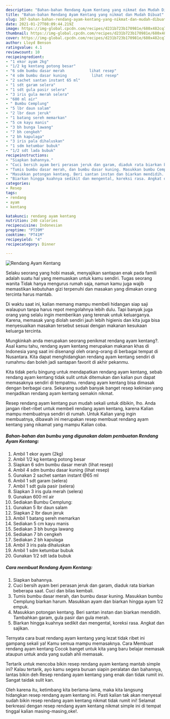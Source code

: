 ```yaml
---
description: "Bahan-bahan Rendang Ayam Kentang yang nikmat dan Mudah Dibuat"
title: "Bahan-bahan Rendang Ayam Kentang yang nikmat dan Mudah Dibuat"
slug: 307-bahan-bahan-rendang-ayam-kentang-yang-nikmat-dan-mudah-dibuat
date: 2021-01-27T08:09:44.219Z
image: https://img-global.cpcdn.com/recipes/d231b723b170981e/680x482cq70/rendang-ayam-kentang-foto-resep-utama.jpg
thumbnail: https://img-global.cpcdn.com/recipes/d231b723b170981e/680x482cq70/rendang-ayam-kentang-foto-resep-utama.jpg
cover: https://img-global.cpcdn.com/recipes/d231b723b170981e/680x482cq70/rendang-ayam-kentang-foto-resep-utama.jpg
author: Lloyd Benson
ratingvalue: 4.1
reviewcount: 10
recipeingredient:
- "1 ekor ayam 2kg"
- "1/2 kg kentang potong besar"
- "6 sdm bumbu dasar merah           lihat resep"
- "4 sdm bumbu dasar kuning           lihat resep"
- "2 sachet santan instant 65 ml"
- "1 sdt garam selera"
- "1 sdt gula pasir selera"
- "3 iris gula merah selera"
- "600 ml air"
- " Bumbu Cemplung"
- "5 lbr daun salam"
- "2 lbr daun jeruk"
- "1 batang sereh memarkan"
- "5 cm kayu manis"
- "3 bh bunga lawang"
- "7 bh cengkeh"
- "2 bh kapulaga"
- "3 iris pala dihaluskan"
- "1 sdm ketumbar bubuk"
- "1/2 sdt lada bubuk"
recipeinstructions:
- "Siapkan bahannya."
- "Cuci bersih ayam beri perasan jeruk dan garam, diaduk rata biarkan beberapa saat. Cuci dan bilas kembali."
- "Tumis bumbu dasar merah, dan bumbu dasar kuning. Masukkan bumbu Cemplung biarkan harum. Masukkan ayam dan biarkan hingga ayam 1/2 empuk."
- "Masukkan potongan kentang. Beri santan instan dan biarkan mendidih. Tambahkan garam, gula pasir dan gula merah."
- "Biarkan hingga kuahnya sedikit dan mengental, koreksi rasa. Angkat dan sajikan."
categories:
- Resep
tags:
- rendang
- ayam
- kentang

katakunci: rendang ayam kentang 
nutrition: 240 calories
recipecuisine: Indonesian
preptime: "PT39M"
cooktime: "PT41M"
recipeyield: "4"
recipecategory: Dinner

---
```



![Rendang Ayam Kentang](https://img-global.cpcdn.com/recipes/d231b723b170981e/680x482cq70/rendang-ayam-kentang-foto-resep-utama.jpg)

Selaku seorang yang hobi masak, menyajikan santapan enak pada famili adalah suatu hal yang memuaskan untuk kamu sendiri. Tugas seorang  wanita Tidak hanya mengurus rumah saja, namun kamu juga wajib memastikan kebutuhan gizi terpenuhi dan masakan yang dimakan orang tercinta harus mantab.

Di waktu  saat ini, kalian memang mampu membeli hidangan siap saji walaupun tanpa harus repot mengolahnya lebih dulu. Tapi banyak juga orang yang selalu ingin memberikan yang terenak untuk keluarganya. Karena, memasak yang diolah sendiri jauh lebih higienis dan kita juga bisa menyesuaikan masakan tersebut sesuai dengan makanan kesukaan keluarga tercinta. 



Mungkinkah anda merupakan seorang penikmat rendang ayam kentang?. Asal kamu tahu, rendang ayam kentang merupakan makanan khas di Indonesia yang saat ini disenangi oleh orang-orang di berbagai tempat di Nusantara. Kita dapat menghidangkan rendang ayam kentang sendiri di rumahmu dan boleh jadi santapan favorit di akhir pekanmu.

Kita tidak perlu bingung untuk mendapatkan rendang ayam kentang, sebab rendang ayam kentang tidak sulit untuk ditemukan dan kalian pun dapat memasaknya sendiri di tempatmu. rendang ayam kentang bisa dimasak dengan berbagai cara. Sekarang sudah banyak banget resep kekinian yang menjadikan rendang ayam kentang semakin nikmat.

Resep rendang ayam kentang pun mudah sekali untuk dibikin, lho. Anda jangan ribet-ribet untuk membeli rendang ayam kentang, karena Kalian mampu membuatnya sendiri di rumah. Untuk Kalian yang ingin membuatnya, dibawah ini merupakan resep membuat rendang ayam kentang yang nikamat yang mampu Kalian coba.

<!--inarticleads1-->

##### Bahan-bahan dan bumbu yang digunakan dalam pembuatan Rendang Ayam Kentang:

1. Ambil 1 ekor ayam (2kg)
1. Ambil 1/2 kg kentang potong besar
1. Siapkan 6 sdm bumbu dasar merah           (lihat resep)
1. Ambil 4 sdm bumbu dasar kuning           (lihat resep)
1. Gunakan 2 sachet santan instant @65 ml
1. Ambil 1 sdt garam (selera)
1. Ambil 1 sdt gula pasir (selera)
1. Siapkan 3 iris gula merah (selera)
1. Gunakan 600 ml air
1. Sediakan  Bumbu Cemplung:
1. Gunakan 5 lbr daun salam
1. Siapkan 2 lbr daun jeruk
1. Ambil 1 batang sereh memarkan
1. Sediakan 5 cm kayu manis
1. Sediakan 3 bh bunga lawang
1. Sediakan 7 bh cengkeh
1. Sediakan 2 bh kapulaga
1. Ambil 3 iris pala dihaluskan
1. Ambil 1 sdm ketumbar bubuk
1. Gunakan 1/2 sdt lada bubuk




<!--inarticleads2-->

##### Cara membuat Rendang Ayam Kentang:

1. Siapkan bahannya.
1. Cuci bersih ayam beri perasan jeruk dan garam, diaduk rata biarkan beberapa saat. Cuci dan bilas kembali.
1. Tumis bumbu dasar merah, dan bumbu dasar kuning. Masukkan bumbu Cemplung biarkan harum. Masukkan ayam dan biarkan hingga ayam 1/2 empuk.
1. Masukkan potongan kentang. Beri santan instan dan biarkan mendidih. Tambahkan garam, gula pasir dan gula merah.
1. Biarkan hingga kuahnya sedikit dan mengental, koreksi rasa. Angkat dan sajikan.




Ternyata cara buat rendang ayam kentang yang lezat tidak ribet ini gampang sekali ya! Kamu semua mampu memasaknya. Cara Membuat rendang ayam kentang Cocok banget untuk kita yang baru belajar memasak ataupun untuk anda yang sudah ahli memasak.

Tertarik untuk mencoba bikin resep rendang ayam kentang mantab simple ini? Kalau tertarik, ayo kamu segera buruan siapin peralatan dan bahannya, lantas bikin deh Resep rendang ayam kentang yang enak dan tidak rumit ini. Sangat taidak sulit kan. 

Oleh karena itu, ketimbang kita berlama-lama, maka kita langsung hidangkan resep rendang ayam kentang ini. Pasti kalian tak akan menyesal sudah bikin resep rendang ayam kentang nikmat tidak rumit ini! Selamat berkreasi dengan resep rendang ayam kentang nikmat simple ini di tempat tinggal kalian masing-masing,oke!.

